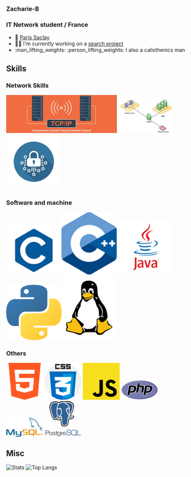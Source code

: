 ### Zacharie-B
### IT Network student / France

- 📍 [Paris Saclay](https://www.universite-paris-saclay.fr/)
- :technologist: I'm currently working on a [search project](https://github.com/Ghasnae/TER_Files_d_Attente.git)
- :man_lifting_weights: :person_lifting_weights:  I also a calisthenics man

## Skills

### Network Skills
<img src="tcp.png" alt="TCP" width="300"/> <img src="dmz.jpg" alt="DMZ" width="150"/> <img src="crypto.png" alt="Cryptologie" width="150"/>

### Software and machine
<img src="C.png" alt="C" width="150"/><img src="1822px-ISO_C++_Logo.svg.png" alt="C++" width="150"/> <img src="java.png" alt="Java" width="150"/> <img src="python-icon.png" alt="Python" width="150"/><img src="154px-Tux-simple.svg.png" alt="Linux" width="150"/>

### Others
<img src="732212.png" alt="HTML" width="100"/> <img src="CSS.png" alt="CSS" width="100"/> <img src="JS.png" alt="JS" width="100"/> <img src="PHP-logo.svg.png" alt="PHP" width="100"/>
<img src="489px-MySQL.svg.png" alt="MySQL" width="100"/> <img src="postgresql-logo-3-300x291.png" alt="Postgres" width="100"/> 

## Misc

<img src="https://github-readme-stats.vercel.app/api?username=Zacharie-B&show_icons=true&theme=radical" alt="Stats" width="500"/> <img src="https://github-readme-stats.vercel.app/api/top-langs/?username=Zacharie-B&layout=compact" alt="Top Langs" width="500"/>
